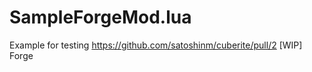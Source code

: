 # SampleForgeMod.lua

Example for testing https://github.com/satoshinm/cuberite/pull/2 [WIP] Forge

